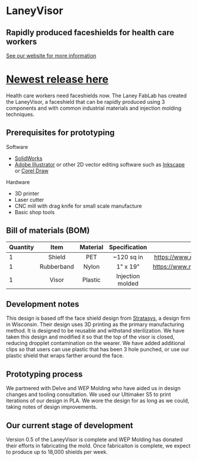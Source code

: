 # LaneyVisor
## Rapidly produced faceshields for health care workers
[See our website for more information](https://www.laneyshield.laneyfablab.org/)

# [Newest release here](https://github.com/laneyfablab/LaneyVisor/releases/tag/0.5s)

Health care workers need faceshields now. The Laney FabLab has created the LaneyVisor, a faceshield that can be rapidly produced using 3 components and with common industrial materials and injection molding techniques.

## Prerequisites for prototyping
Software
- [SolidWorks](https://www.solidworks.com/)
- [Adobe Illustrator](https://www.adobe.com/products/illustrator.html) or other 2D vector editing software such as [Inkscape](https://inkscape.org/) or [Corel Draw](https://www.coreldraw.com/en/)

Hardware
- 3D printer
- Laser cutter
- CNC mill with drag knife for small scale manufacture
- Basic shop tools

## Bill of materials (BOM)

| Quantity   |      Item      |  Material |  Specification |  McMaster  |
|----------|:-------------:|:-------:|:----:|:---:|
| 1 |  Shield | PET |  ~120 sq in | https://www.mcmaster.com/8567k64 |
| 1 | Rubberband |    Nylon | 1" x 19"  |  https://www.mcmaster.com/12205t76  |
| 1 | Visor |    Plastic | Injection molded  |    |


## Development notes

This design is based off the face shield design from [Stratasys](https://www.stratasys.com/covid-19), a design firm in Wisconsin. Their design uses 3D printing as the primary manufacturing method. It is designed to be reusable and withstand sterilization. We have taken this design and modified it so that the top of the visor is closed, reducing dropplet contamination on the wearer. We have added additional clips so that users can use plastic that has been 3 hole punched, or use our plastic shield that wraps farther around the face.

## Prototyping process

We partnered with Delve and WEP Molding who have aided us in design changes and tooling consultation. We used our Ultimaker S5 to print iterations of our design in PLA. We wore the design for as long as we could, taking notes of design improvements. 

## Our current stage of development

Version 0.5 of the LaneyVisor is complete and WEP Molding has donated their efforts in fabricating the mold. Once fabricaiton is complete, we expect to produce up to 18,000 shields per week.
